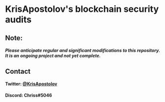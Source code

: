 # KrisApostolov's blockchain security audits

## Note:

##### Please anticipate regular and significant modifications to this repository. It is an ongoing project and not yet complete.

## Contact

#### Twitter: [@KrisApostolov](https://twitter.com/KrisApost1)

#### Discord: Chriss#5046
